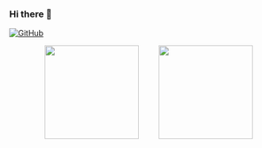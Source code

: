 ### Hi there 👋
[![GitHub](https://img.shields.io/badge/dynamic/json?logo=github&label=GitHub&labelColor=495867&color=495867&query=%24.data.totalSubs&url=https%3A%2F%2Fapi.spencerwoo.com%2Fsubstats%2F%3Fsource%3Dgithub%26queryKey%3Dhayschan&style=flat-square)](https://github.com/shenyubo1982)

<!--
**shenyubo1982/shenyubo1982** is a ✨ _special_ ✨ repository because its `README.md` (this file) appears on your GitHub profile.

Here are some ideas to get you started:

- 🔭 I’m currently working on ...
- 🌱 I’m currently learning ...
- 👯 I’m looking to collaborate on ...
- 🤔 I’m looking for help with ...
- 💬 Ask me about ...
- 📫 How to reach me: ...
- 😄 Pronouns: ...
- ⚡ Fun fact: ...
-->

<!--
[![我的 GitHub 数据](https://github-readme-stats.vercel.app/api?username=shenyubo1982)]()
-->
<div align="center">
<span>  </span>
<img height="170px" src="https://github-readme-stats.vercel.app/api?username=shenyubo1982" />
<span>  </span>
<img height="170px" src="https://github-readme-stats.vercel.app/api/top-langs/?username=shenyubo1982&layout=compact&langs_count=8" />
<span>  </span>
</div>
